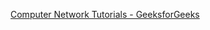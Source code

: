 [Computer Network Tutorials - GeeksforGeeks](https://www.geeksforgeeks.org/computer-network-tutorials/)